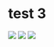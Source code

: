 # test 3

![](https://github.com/nemonweb/test-react-native-app/workflows/detox_android/badge.svg)
![](https://github.com/nemonweb/test-react-native-app/workflows/detox_ios/badge.svg)
![](https://github.com/nemonweb/test-react-native-app/workflows/jest/badge.svg)
